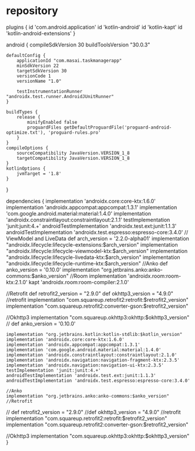 # repository







plugins {
    id 'com.android.application'
    id 'kotlin-android'
    id 'kotlin-kapt'
    id 'kotlin-android-extensions'
}

android {
    compileSdkVersion 30
    buildToolsVersion "30.0.3"

    defaultConfig {
        applicationId "com.masai.taskmanagerapp"
        minSdkVersion 22
        targetSdkVersion 30
        versionCode 1
        versionName "1.0"

        testInstrumentationRunner "androidx.test.runner.AndroidJUnitRunner"
    }

    buildTypes {
        release {
            minifyEnabled false
            proguardFiles getDefaultProguardFile('proguard-android-optimize.txt'), 'proguard-rules.pro'
        }
    }
    compileOptions {
        sourceCompatibility JavaVersion.VERSION_1_8
        targetCompatibility JavaVersion.VERSION_1_8
    }
    kotlinOptions {
        jvmTarget = '1.8'
    }
}

dependencies {
    implementation 'androidx.core:core-ktx:1.6.0'
    implementation 'androidx.appcompat:appcompat:1.3.1'
    implementation 'com.google.android.material:material:1.4.0'
    implementation 'androidx.constraintlayout:constraintlayout:2.1.1'
    testImplementation 'junit:junit:4.+'
    androidTestImplementation 'androidx.test.ext:junit:1.1.3'
    androidTestImplementation 'androidx.test.espresso:espresso-core:3.4.0'
    // ViewModel and LiveData
    def arch_version = '2.2.0-alpha01'
    implementation "androidx.lifecycle:lifecycle-extensions:$arch_version"
    implementation "androidx.lifecycle:lifecycle-viewmodel-ktx:$arch_version"
    implementation "androidx.lifecycle:lifecycle-livedata-ktx:$arch_version"
    implementation "androidx.lifecycle:lifecycle-runtime-ktx:$arch_version"
    //Anko
    def anko_version = '0.10.0'
    implementation "org.jetbrains.anko:anko-commons:$anko_version"
//Room
    implementation 'androidx.room:room-ktx:2.1.0'
    kapt 'androidx.room:room-compiler:2.1.0'

//Retrofit
    def retrofit2_version = "2.9.0"
    def okhttp3_version = "4.9.0"
//retrofit
    implementation "com.squareup.retrofit2:retrofit:$retrofit2_version"
    implementation "com.squareup.retrofit2:converter-gson:$retrofit2_version"

//Okhttp3
    implementation "com.squareup.okhttp3:okhttp:$okhttp3_version"
//    def anko_version = '0.10.0'

    implementation "org.jetbrains.kotlin:kotlin-stdlib:$kotlin_version"
    implementation 'androidx.core:core-ktx:1.6.0'
    implementation 'androidx.appcompat:appcompat:1.3.1'
    implementation 'com.google.android.material:material:1.4.0'
    implementation 'androidx.constraintlayout:constraintlayout:2.1.0'
    implementation 'androidx.navigation:navigation-fragment-ktx:2.3.5'
    implementation 'androidx.navigation:navigation-ui-ktx:2.3.5'
    testImplementation 'junit:junit:4.+'
    androidTestImplementation 'androidx.test.ext:junit:1.1.3'
    androidTestImplementation 'androidx.test.espresso:espresso-core:3.4.0'

    //Anko
    implementation "org.jetbrains.anko:anko-commons:$anko_version"
    //Retrofit
   // def retrofit2_version = "2.9.0"
    //def okhttp3_version = "4.9.0"
//retrofit
    implementation "com.squareup.retrofit2:retrofit:$retrofit2_version"
    implementation "com.squareup.retrofit2:converter-gson:$retrofit2_version"

//Okhttp3
    implementation "com.squareup.okhttp3:okhttp:$okhttp3_version"
}
